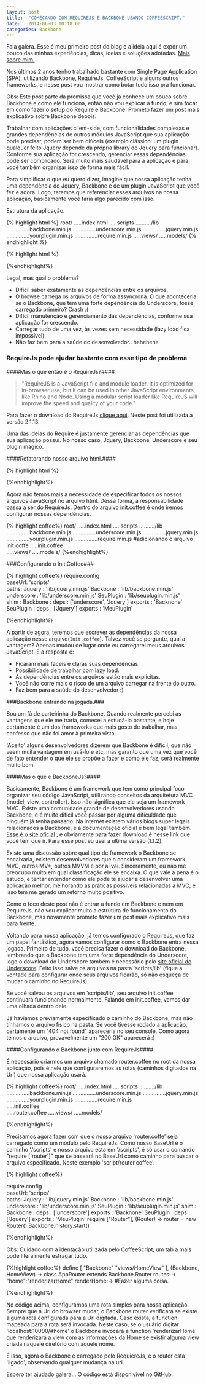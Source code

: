 ```yaml
---
layout: post
title:  "COMEÇANDO COM REQUIREJS E BACKBONE USANDO COFFEESCRIPT."
date:   2014-06-03 10:18:00
categories: Backbone
---
```


Fala galera. Esse é meu primeiro post do blog e a ideia aqui é expor um pouco das minhas experiências, dicas, ideias e soluções adotadas. [Mais sobre mim.][SobreMim]

Nos últimos 2 anos tenho trabalhado bastante com Single Page Application (SPA), utilizando Backbone, RequireJs, CoffeeScript e alguns outros frameworks, e nesse post vou mostrar como botar tudo isso pra funcionar.

Obs: Este post parte da premissa que você já conhece um pouco sobre Backbone e como ele funciona, então não vou explicar a fundo, e sim focar em como fazer o setup do Require e Backbone. Prometo fazer um post mais explicativo sobre Backbone depois.



Trabalhar com aplicações client-side, com funcionalidades complexas e grandes dependências de outros módulos JavaScript que sua aplicação pode precisar, podem ser bem difíceis (exemplo clássico: um plugin qualquer feito Jquery depende da própria library do Jquery para funcionar). Conforme sua aplicação for crescendo, gerenciar essas dependências pode ser complicado. Será muito mais saudável para a aplicação e para você também organizar isso de forma mais fácil.


Para simplificar o que eu quero dizer, imagine que nossa aplicação tenha uma dependência do Jquery, Backbone e de um plugin JavaScript que você fez e adora. Logo, teremos que referenciar esses arquivos na nossa aplicação, basicamente você faria algo parecido com isso.


Estrutura da aplicação.

{% highlight html %}
root/
.....index.html
.....scripts
........../lib
...............backbone.min.js
...............underscore.min.js
...............jquery.min.js
...............yourplugin.min.js
...............require.min.js
.....views/
.....models/
{% endhighlight %}




{% highlight html %}


<!--Carregando seus varios arquivos javascript...-->
<script src="scripts/lib/undesrscore.min.js"></script>
<script src="scripts/lib/backbone.min.js"></script>
<script src="scripts/lib/jquery.min.js"></script>
<script src="scripts/lib/yourplugin.min.js"></script>
<!--Carrega o que mais precisar...-->

{%endhighlight%}




Legal, mas qual o problema?

- Dificil saber exatamente as dependências entre os arquivos.
- O browse carrega os arquivos de forma assyncrona. O que aconteceria se o Backbone, que tem uma forte dependência do Underscore, fosse carregado primeiro? Crash :( 
- Difícil manutenção e gerenciamento das dependências, conforme sua aplicação for crescendo.
- Carregar tudo de uma vez, às vezes sem necessidade (lazy load fica impossível).
- Não faz bem para a saúde do desenvolvedor.. hehehehe



### RequireJs pode ajudar bastante com esse tipo de problema ###

####Mas o que então é o RequireJs?####

>"RequireJS is a JavaScript file and module loader. It is optimized for in-browser use, but it can be used in other JavaScript environments, like Rhino and Node. Using a modular script loader like RequireJS will improve the speed and quality of your code."


Para fazer o download do RequireJs [clique aqui][requireUrl]. Neste post foi utilizada a versão 2.1.13.


Uma das ideias do Require é justamente gerenciar as dependências que sua aplicação possui. No nosso caso, Jquery, Backbone, Underscore e seu plugin mágico.


####Refatorando nosso arquivo html.####


{% highlight html %}

<!--Init.js é o arquivo em que iremos configurar nossas dependencias.-->
<script data-main="init.js" src="scripts/lib/require.min.js"></script>


{%endhighlight%}



Agora não temos mais a necessidade de especificar todos os nossos arquivos JavaScript no arquivo html. Dessa forma, a responsabilidade passa a ser do RequireJs. Dentro do arquivo init.coffee é onde iremos configurar nossas dependências.






{% highlight coffee%}
root/
.....index.html
.....scripts
........../lib
...............backbone.min.js
...............underscore.min.js
...............jquery.min.js
...............yourplugin.min.js
...............require.min.js
     #adicionando o arquivo init.coffe
.....init.coffee     
.....views/
.....models/
{%endhighlight%}




###Configurando o Init.Coffee###

{% highlight coffee%}
require.config    
    baseUrl: 'scripts'     
    paths:
        Jquery : 'lib/jquery.min.js'
        Backbone : 'lib/backbone.min.js'
        underscore : 'lib/underscore.min.js'
        SeuPlugin : 'lib/seuplugin.min.js'    
 	shim : 
        Backbone : 
            deps : ['underscore', 'Jquery']
            exports : 'Backnone'
        SeuPlugin : 
            deps : ['Jquery']
            exports : 'MeuPlugin'

{%endhighlight%}



A partir de agora, teremos que escrever as dependências da nossa aplicação nesse arquivo(`Init.coffee`). Talvez você se pergunte, qual a vantagem? Apenas mudou de lugar onde eu carregarei meus arquivos JavaScript. E a resposta é:


- Ficaram mais fáceis e claras suas dependências.
- Possibilidade de trabalhar com lazy load.
- As dependências entre os arquivos estão mais explicitas.
- Você não corre mais o risco de um arquivo carregar na frente do outro.
- Faz bem para a saúde do desenvolvedor :)     



###Backbone entrando na jogada.###



Sou um fã de carteirinha do Backbone. Quando realmente percebi as vantagens que ele me traria, comecei a estudá-lo bastante, e hoje certamente é um dos frameworks que mais gosto de trabalhar, mas confesso que não foi amor à primeira vista.

'Aceito' alguns desenvolvedores dizerem que Backbone é dificil, que não veem muita vantagem em usá-lo e etc, mas garanto que uma vez que você de fato entender o que ele se propõe a fazer e como ele faz, será realmente muito bom.


####Mas o que é BackboneJs?####



Basicamente, Backbone é um framework que tem como principal foco organizar seu código JavaScript, utilizando conceitos da arquitetura MVC (model, view, controller). Isso não significa que ele seja um framework MVC. Existe uma comunidade grande de desenvolvedores usando Backbone, e é muito dificil você passar por alguma dificuldade que ninguém já tenha passado. Na internet existem vários blogs super legais relacionados a Backbone, e a documentação oficial é bem legal também. [Esse é o site oficial][backboneUrl] , e obviamente para fazer download é nesse link que você tem que ir. Para esse post eu usei a ultima versão (1.1.2).

Existe uma discussão sobre qual tipo de framework o Backbone se encaixaria, existem desenvolvedores que o consideram um framework MVC, outros MV*, outros MVVM e por aí vai. Sinceramente, eu não me preocupo muito em qual classificação ele se encaixa. O que vale a pena é o estudo, e tentar entender como ele pode te ajudar a desenvolver uma aplicação melhor, melhorando as práticas possíveis relacionadas a MVC, e isso tem me gerado um retorno muito positivo.

Como o foco deste post não é entrar a fundo em Backbone e nem em RequireJs, não vou explicar muito a estrutura de funcionamento do Backbone, mas novamente prometo fazer um post mais explicativo mais para frente.





 Voltando para nossa aplicação, já temos configurado o RequireJs, que faz um papel fantástico, agora vamos configurar como o Backbone entra nessa jogada. Primeiro de tudo, você precisa fazer o download do Backbone, lembrando que o Backbone tem uma forte dependência do Underscore, logo o download do Underscore também é necessário pelo [site oficial do Underscore][underscoreUrl]. Feito isso salve os arquivos na pasta 'scripts/lib' (fique a vontade para configurar onde seus arquivos ficarão, só não esqueça de mudar o caminho no RequireJs).

Se você salvou os arquivos em 'scripts/lib', seu arquivo init.coffee continuará funcionando normalmente. Falando em init.coffee, vamos dar uma olhada dentro dele.

 
Já havíamos previamente especificado o caminho do Backbone, mas não tínhamos o arquivo físico na pasta. Se você tivesse rodado a aplicação, certamente um "404 not found" apareceria no seu console. Como agora temos o arquivo, provavelmente um "200 OK" aparecerá :)



####Configurando o Backbone junto com RequireJs####



É necessário criarmos um arquivo chamado router.coffee no root da nossa aplicação, pois é nele que configuraremos as rotas (caminhos digitados na Url) que nossa aplicação usará.

{% highlight coffee%}
root/
.....index.html
.....scripts
........../lib
...............backbone.min.js
...............underscore.min.js
...............jquery.min.js
...............yourplugin.min.js
...............require.min.js     
.....init.coffee     
.....router.coffee
.....views/
.....models/


{%endhighlight%}


Precisamos agora fazer com que o nosso arquivo 'router.coffe' seja carregado como um módulo pelo RequireJs. Como nosso BaseUrl é o caminho '/scripts' e nosso arquivo esta em '/scripts', é só usar o comando "require ['router']" que se baseará no BaseUrl como caminho para buscar o arquivo especificado. Neste exemplo 'script/router.coffee'.

{% highlight coffee%}

require.config    
    baseUrl: 'scripts'    
    paths:
        Jquery : 'lib/jquery.min.js'
        Backbone : 'lib/backbone.min.js'
        underscore : 'lib/underscore.min.js'
        SeuPlugin : 'lib/seuplugin.min.js'
     shim : 
        Backbone : 
            deps : ['underscore']
            exports : 'Backnone'
        SeuPlugin : 
            deps : ['Jquery']
            exports : 'MeuPlugin'
    require ["Router"], (Router) ->
        router = new Router()
        Backbone.history.start()

{%endhighlight%}


Obs: Cuidado com a identação utilizada pelo CoffeeScript, um tab a mais pode literalmente estragar tudo.








{%highlight coffee%}
define [
    "Backbone"
    "views/HomeView"
], (Backbone, HomeView) ->
	class AppRouter extends Backbone.Router
		routes:->
            "home":"renderizarHome" 
        renderHome:->
            #Fazer alguma coisa.

{%endhighlight%}



No código acima, configuramos uma rota simples para nossa aplicação. Sempre que a Url do browser mudar, o Backbone router verificará se existe alguma rota configurada para a Url digitada. Caso exista, a function mapeada para a rota será invocada.
Neste caso, se o usuário digitar 'localhost:10000/#home' o Backbone invocará a function 'renderizarHome' que renderizará a view com as informações da Home se existir alguma view criada naquele diretório com aquele nome.

É isso, agora o Backbone é carregado pelo RequiereJs, e o router esta 'ligado', observando qualquer mudança na url.

Espero ter ajudado galera... O código está disponivivel no [GitHub][githubUrl].



[githubUrl]: http://github.com/renancarvalho
[SobreMim]:    http://localhost:4000/about.html
[requireUrl]: http://requirejs.org/docs/download.html
[backboneUrl]: http://www.backbonejs.org
[underscoreUrl]: http://underscorejs.org